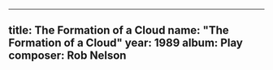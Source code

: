 
---
title: The Formation of a Cloud
name: "The Formation of a Cloud"
year:  1989
album: Play
composer: Rob Nelson
---
